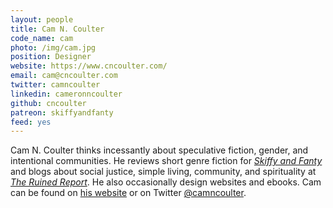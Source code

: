 ```yaml
---
layout: people
title: Cam N. Coulter
code_name: cam
photo: /img/cam.jpg
position: Designer
website: https://www.cncoulter.com/
email: cam@cncoulter.com
twitter: camncoulter
linkedin: cameronncoulter
github: cncoulter
patreon: skiffyandfanty
feed: yes
---
```


Cam N. Coulter thinks incessantly about speculative fiction, gender, and intentional communities. He reviews short genre fiction for [*Skiffy and Fanty*](https://skiffyandfanty.com/author/cameronncoulter/) and blogs about social justice, simple living, community, and spirituality at [*The Ruined Report*](https://theruinedreport.com/author/cameronncoulter/). He also occasionally design websites and ebooks. Cam can be found on [his website](http://www.cncoulter.com/) or on Twitter [@camncoulter](https://twitter.com/camncoulter).
